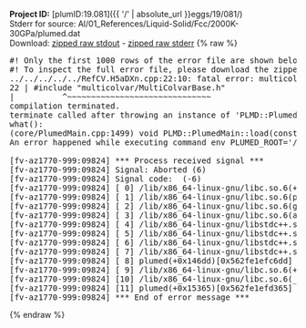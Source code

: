 **Project ID:** [plumID:19.081]({{ '/' | absolute_url }}eggs/19/081/)  
Stderr for source:  Al/01_References/Liquid-Solid/Fcc/2000K-30GPa/plumed.dat   
Download: [zipped raw stdout](plumed.dat.plumed.stdout.txt.zip) - [zipped raw stderr](plumed.dat.plumed.stderr.txt.zip) 
{% raw %}
<pre>
#! Only the first 1000 rows of the error file are shown below
#! To inspect the full error file, please download the zipped raw stderr file above
../../../../../RefCV.H5aDXn.cpp:22:10: fatal error: multicolvar/MultiColvarBase.h: No such file or directory
22 | #include "multicolvar/MultiColvarBase.h"
|          ^~~~~~~~~~~~~~~~~~~~~~~~~~~~~~~
compilation terminated.
terminate called after throwing an instance of 'PLMD::Plumed::ExceptionError'
what():
(core/PlumedMain.cpp:1499) void PLMD::PlumedMain::load(const std::string&)
An error happened while executing command env PLUMED_ROOT='/home/runner/opt/lib/plumed' PLUMED_VERSION='2.10b' PLUMED_HTMLDIR='/home/runner/opt/share/doc/plumed' PLUMED_INCLUDEDIR='/home/runner/opt/include' PLUMED_PROGRAM_NAME='plumed' PLUMED_IS_INSTALLED='yes' "/home/runner/opt/lib/plumed"/scripts/mklib.sh -n -o ./../../../../../RefCV.2.10b.so ../../../../../RefCV.cpp

[fv-az1770-999:09824] *** Process received signal ***
[fv-az1770-999:09824] Signal: Aborted (6)
[fv-az1770-999:09824] Signal code:  (-6)
[fv-az1770-999:09824] [ 0] /lib/x86_64-linux-gnu/libc.so.6(+0x45330)[0x7ff3b8845330]
[fv-az1770-999:09824] [ 1] /lib/x86_64-linux-gnu/libc.so.6(pthread_kill+0x11c)[0x7ff3b889eb2c]
[fv-az1770-999:09824] [ 2] /lib/x86_64-linux-gnu/libc.so.6(gsignal+0x1e)[0x7ff3b884527e]
[fv-az1770-999:09824] [ 3] /lib/x86_64-linux-gnu/libc.so.6(abort+0xdf)[0x7ff3b88288ff]
[fv-az1770-999:09824] [ 4] /lib/x86_64-linux-gnu/libstdc++.so.6(+0xa5ff5)[0x7ff3b8ca5ff5]
[fv-az1770-999:09824] [ 5] /lib/x86_64-linux-gnu/libstdc++.so.6(+0xbb0da)[0x7ff3b8cbb0da]
[fv-az1770-999:09824] [ 6] /lib/x86_64-linux-gnu/libstdc++.so.6(_ZSt10unexpectedv+0x0)[0x7ff3b8ca5a55]
[fv-az1770-999:09824] [ 7] /lib/x86_64-linux-gnu/libstdc++.so.6(+0xa5a6f)[0x7ff3b8ca5a6f]
[fv-az1770-999:09824] [ 8] plumed(+0x146dd)[0x562fe1efc6dd]
[fv-az1770-999:09824] [ 9] /lib/x86_64-linux-gnu/libc.so.6(+0x2a1ca)[0x7ff3b882a1ca]
[fv-az1770-999:09824] [10] /lib/x86_64-linux-gnu/libc.so.6(__libc_start_main+0x8b)[0x7ff3b882a28b]
[fv-az1770-999:09824] [11] plumed(+0x15365)[0x562fe1efd365]
[fv-az1770-999:09824] *** End of error message ***
</pre>
{% endraw %}
